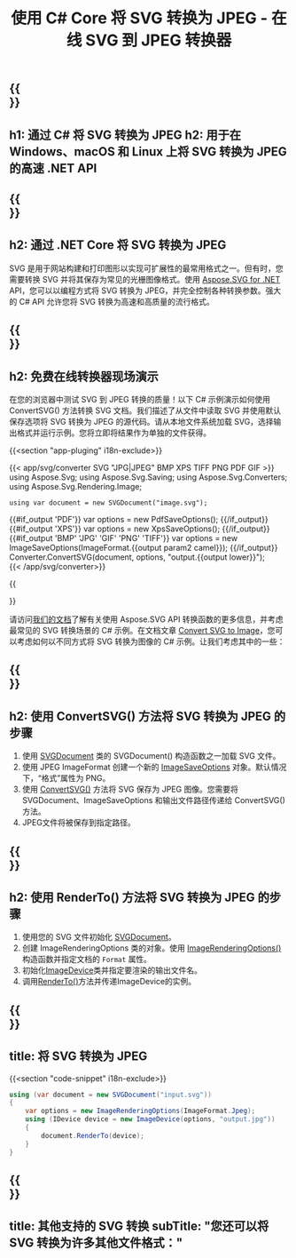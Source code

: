 ﻿---
translation: true
template: /templates/_template-conversion-child.md
title: 使用 C# Core 将 SVG 转换为 JPEG - 在线 SVG 到 JPEG 转换器
description: 在 Windows、macOS 和 Linux 上使用 .NET Core API 加载 SVG 并将其转换为 JPEG。免费试用在线 SVG 到 JPEG 转换器！
url: /net/conversion/svg-to-jpeg/
family: svg
platformtag: net
feature: conversion
informat: SVG
outformat: JPEG
otherformats: GIF JPEG PNG TIFF BMP PDF XPS
---

{{<section banner>}}
---
h1: 通过 C# 将 SVG 转换为 JPEG
h2: 用于在 Windows、macOS 和 Linux 上将 SVG 转换为 JPEG 的高速 .NET API
---

{{<section overview>}}
---
h2: 通过 .NET Core 将 SVG 转换为 JPEG
---

SVG 是用于网站构建和打印图形以实现可扩展性的最常用格式之一。但有时，您需要转换 SVG 并将其保存为常见的光栅图像格式。使用 [Aspose.SVG for .NET](https://products.aspose.com/svg/net/) API，您可以以编程方式将 SVG 转换为 JPEG，并完全控制各种转换参数。强大的 C# API 允许您将 SVG 转换为高速和高质量的流行格式。


{{<section demos>}}
---
h2: 免费在线转换器现场演示
---

在您的浏览器中测试 SVG 到 JPEG 转换的质量！以下 C# 示例演示如何使用 ConvertSVG() 方法转换 SVG 文档。我们描述了从文件中读取 SVG 并使用默认保存选项将 SVG 转换为 JPEG 的源代码。请从本地文件系统加载 SVG，选择输出格式并运行示例。您将立即将结果作为单独的文件获得。

{{<section "app-pluging" i18n-exclude>}}

{{< app/svg/converter SVG "JPG|JPEG" BMP XPS TIFF PNG PDF GIF >}}
using Aspose.Svg;
using Aspose.Svg.Saving;
using Aspose.Svg.Converters;
using Aspose.Svg.Rendering.Image;

    using var document = new SVGDocument("image.svg");
{{#if_output 'PDF'}}
    var options = new PdfSaveOptions();
{{/if_output}}
{{#if_output 'XPS'}}
    var options = new XpsSaveOptions();
{{/if_output}}
{{#if_output 'BMP' 'JPG' 'GIF' 'PNG' 'TIFF'}}
    var options = new ImageSaveOptions(ImageFormat.{{output param2 camel}});
{{/if_output}}
    Converter.ConvertSVG(document, options, "output.{{output lower}}");   
{{< /app/svg/converter>}} 

{{<section documentation>}}

请访问<a href="https://docs.aspose.com/svg/net/how-to-work-with-aspose-svg-api/converting/" target="_blank">我们的文档</a>了解有关使用 Aspose.SVG API 转换函数的更多信息，并考虑最常见的 SVG 转换场景的 C# 示例。在文档文章 <a href="https://docs.aspose.com/svg/net/how-to-work-with-aspose-svg-api/convert-svg-to-image/" target="_blank ">Convert SVG to Image</a>，您可以考虑如何以不同方式将 SVG 转换为图像的 C# 示例。让我们考虑其中的一些：

{{<section steps1>}}
---
h2: 使用 ConvertSVG() 方法将 SVG 转换为 JPEG 的步骤
---
1. 使用 [SVGDocument](https://reference.aspose.com/svg/net/aspose.svg/svgdocument) 类的 SVGDocument() 构造函数之一加载 SVG 文件。
1. 使用 JPEG ImageFormat 创建一个新的 [ImageSaveOptions](https://reference.aspose.com/svg/net/aspose.svg.saving/imagesaveoptions) 对象。默认情况下，“格式”属性为 PNG。
1. 使用 [ConvertSVG()](https://reference.aspose.com/svg/net/aspose.svg.converters/converter/convertsvg/) 方法将 SVG 保存为 JPEG 图像。您需要将 SVGDocument、ImageSaveOptions 和输出文件路径传递给 ConvertSVG() 方法。
1. JPEG文件将被保存到指定路径。

{{<section steps2>}}
---
h2: 使用 RenderTo() 方法将 SVG 转换为 JPEG 的步骤
---
1. 使用您的 SVG 文件初始化 [SVGDocument](https://reference.aspose.com/svg/net/aspose.svg/svgdocument)。
1. 创建 ImageRenderingOptions 类的对象。使用 [ImageRenderingOptions()](https://reference.aspose.com/svg/net/aspose.svg.rendering.image/imagerenderingoptions/constructors/1) 构造函数并指定文档的 `Format` 属性。
1. 初始化[ImageDevice](https://reference.aspose.com/svg/net/aspose.svg.rendering.image/imagedevice)类并指定要渲染的输出文件名。
1. 调用[RenderTo()](https://reference.aspose.com/svg/net/aspose.svg/svgdocument/methods/renderto)方法并传递ImageDevice的实例。

{{<section code-text>}}
---
title: 将 SVG 转换为 JPEG
---

{{<section "code-snippet" i18n-exclude>}}

```cs
using (var document = new SVGDocument("input.svg"))
{
	var options = new ImageRenderingOptions(ImageFormat.Jpeg);
	using (IDevice device = new ImageDevice(options, "output.jpg"))
	{
		document.RenderTo(device);                    
	}
}
```

{{<section other-conversions>}}
---
title: 其他支持的 SVG 转换
subTitle: "您还可以将 SVG 转换为许多其他文件格式："
---